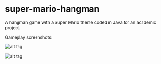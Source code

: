 # super-mario-hangman

A hangman game with a Super Mario theme coded in Java for an academic project.

Gameplay screenshots:

![alt tag](https://raw.github.com/abielg/projectname/branch/path/to/img.png)


![alt tag](https://raw.github.com/username/projectname/branch/path/to/img.png)